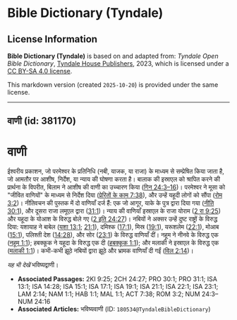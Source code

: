 # Bible Dictionary (Tyndale)

## License Information

**Bible Dictionary (Tyndale)** is based on and adapted from: _Tyndale Open Bible Dictionary_, [Tyndale House Publishers](https://tyndaleopenresources.com/), 2023, which is licensed under a [CC BY-SA 4.0 license](https://creativecommons.org/licenses/by-sa/4.0/legalcode.en).

This markdown version (created `2025-10-20`) is provided under the same license.



--------------------------------

## वाणी (id: 381170)

वाणी
====

ईश्वरीय प्रकाशन, जो परमेश्वर के प्रतिनिधि (नबी, याजक, या राजा) के माध्यम से सम्प्रेषित किया जाता है, जो आमतौर पर आशीष, निर्देश, या न्याय की घोषणा करता है। बालाक की इस्राएल को श्रापित करने की प्रार्थना के विपरीत, बिलाम ने आशीष की वाणी का उच्चारण किया ([गिन 24:3–16](https://ref.ly/Num24:3-Num24:16))। परमेश्वर ने मूसा को "जीवित वाणियों" के माध्यम से निर्देश दिया ([प्रेरितों के काम 7:38](https://ref.ly/Acts7:38)), और उन्हें यहूदी लोगों को सौंपा ([रोम 3:2](https://ref.ly/Rom3:2))। नीतिवचन की पुस्तक में दो वाणियाँ दर्ज हैं: एक जो आगूर, याके के पुत्र द्वारा दिया गया ([नीति 30:1](https://ref.ly/Prov30:1)), और दूसरा राजा लमूएल द्वारा ([31:1](https://ref.ly/Prov31:1))। न्याय की वाणियाँ इस्राएल के राजा योराम ([2 रा 9:25](https://ref.ly/2Kgs9:25)) और यहूदा के योआश के विरुद्ध बोले गए ([2 इति 24:27](https://ref.ly/2Chr24:27))। नबियों ने अक्सर उन्हें दुष्ट राष्ट्रों के विरुद्ध दिया: यशायाह ने बाबेल ([यशा 13:1](https://ref.ly/Isa13:1); [21:1](https://ref.ly/Isa21:1)), दमिश्क ([17:1](https://ref.ly/Isa17:1)), मिस्र ([19:1](https://ref.ly/Isa19:1)), यरूशलेम ([22:1](https://ref.ly/Isa22:1)), मोआब ([15:1](https://ref.ly/Isa15:1)), पलिश्ती देश ([14:28](https://ref.ly/Isa14:28)), और सोर ([23:1](https://ref.ly/Isa23:1)) के विरुद्ध वाणियाँ दीं। नहूम ने नीनवे के विरुद्ध एक ([नहूम 1:1](https://ref.ly/Nah1:1)); हबक्कूक ने यहूदा के विरुद्ध एक दी ([हबक्कूक 1:1](https://ref.ly/Hab1:1)); और मलाकी ने इस्राएल के विरुद्ध एक ([मलाकी 1:1](https://ref.ly/Mal1:1))। कभी\-कभी झूठे नबियों द्वारा झूठे और भ्रामक वाणियाँ दी गईं ([विल 2:14](https://ref.ly/Lam2:14))। 

*यह भी देखें* भविष्यद्वाणी।

* **Associated Passages:** 2KI 9:25; 2CH 24:27; PRO 30:1; PRO 31:1; ISA 13:1; ISA 14:28; ISA 15:1; ISA 17:1; ISA 19:1; ISA 21:1; ISA 22:1; ISA 23:1; LAM 2:14; NAM 1:1; HAB 1:1; MAL 1:1; ACT 7:38; ROM 3:2; NUM 24:3–NUM 24:16
* **Associated Articles:** भविष्यवाणी (ID: `180534@TyndaleBibleDictionary`)

